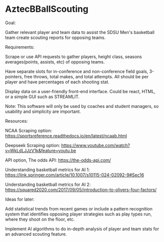 # AztecBBallScouting
Goal: 

Gather relevant player and team data to assist the SDSU Men's basketball team create scouting reports for opposing teams.

Requirements:

Scrape or use API requests to gather players, height class, seasons averages(points, assists, etc) of opposing teams.

Have separate slots for in-conference and non-conference field goals, 3-pointers, free throws, total makes, and total attempts.  All should be per player and have percentages of each shooting stat.

Display data on a user-friendly front-end interface. Could be react, HTML, or a simple GUI such as STREAMLIT.

Note: This software will only be used by coaches and student managers, so usability and simplicity are important.

Resources:

NCAA Scraping option: https://sportsreference.readthedocs.io/en/latest/ncaab.html

Deepseek Scraping option: https://www.youtube.com/watch?v=WkLdLJJzV1k&feature=youtu.be

API option, The odds API: https://the-odds-api.com/

Understanding basketball metrics for AI 1: https://link.springer.com/article/10.1007/s10115-024-02092-9#Sec16

Understanding basketball metrics for AI 2: https://squared2020.com/2017/09/05/introduction-to-olivers-four-factors/


Ideas for later: 

Add statistical trends from recent games or include a pattern recognition system that identifies opposing player strategies such as play types run, where they shoot on the floor, etc.

Implement AI algorithms to do in-depth analysis of player and team stats for an advanced scouting feature.
